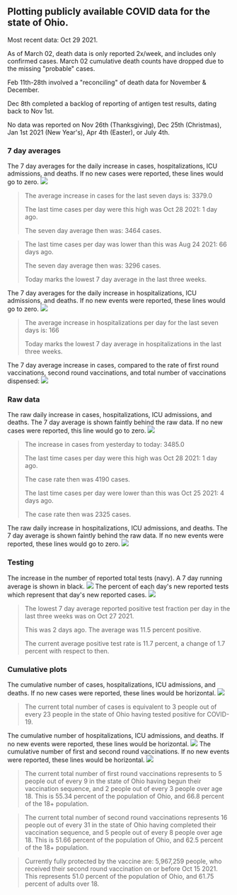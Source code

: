 ## Plotting publicly available COVID data for the state of Ohio. 

Most recent data: Oct 29 2021. 

As of March 02, death data is only reported 2x/week, and includes only confirmed cases. March 02 cumulative death counts have dropped due to the missing "probable" cases.

Feb 11th-28th involved a "reconciling" of death data for November & December.

Dec 8th completed a backlog of reporting of antigen test results, dating back to Nov 1st.

No data was reported on Nov 26th (Thanksgiving), Dec 25th (Christmas), Jan 1st 2021 (New Year's), Apr 4th (Easter), or July 4th.
### 7 day averages
The 7 day averages for the daily increase in cases, hospitalizations, ICU admissions, and deaths. If no new cases were reported, these lines would go to zero.
![](7dayaverage_cases.png)

>The average increase in cases for the last seven days is: 3379.0
>
>The last time cases per day were this high was Oct 28 2021: 1 day ago.
>
>The seven day average then was: 3464 cases.

>
>The last time cases per day was lower than this was Aug 24 2021: 66 days ago.
>
>The seven day average then was: 3296 cases.
>
>Today marks the lowest 7 day average in the last three weeks.

The 7 day averages for the daily increase in hospitalizations, ICU admissions, and deaths. If no new events were reported, these lines would go to zero.
![](7dayaverage_hospital.png)

>The average increase in hospitalizations per day for the last seven days is: 166
>
>Today marks the lowest 7 day average in hospitalizations in the last three weeks.

The 7 day average increase in cases, compared to the rate of first round vaccinations, second round vaccinations, and total number of vaccinations dispensed:
![](DailyVaccinationsCases.png)

### Raw data
The raw daily increase in cases, hospitalizations, ICU admissions, and deaths. The 7 day average is shown faintly behind the raw data. If no new cases were reported, this line would go to zero.
![](DailyCases.png)

>The increase in cases from yesterday to today: 3485.0 
>
>The last time cases per day were this high was Oct 28 2021: 1 day ago. 
>
>The case rate then was 4190 cases.
>
>The last time cases per day were lower than this was Oct 25 2021: 4 days ago. 
>
>The case rate then was 2325 cases.

The raw daily increase in hospitalizations, ICU admissions, and deaths. The 7 day average is shown faintly behind the raw data. If no new events were reported, these lines would go to zero.
![](DailyHospitalizations.png)

### Testing

The increase in the number of reported total tests (navy). A 7 day running average is shown in black.
![](DailyTests.png)
The percent of each day's new reported tests which represent that day's new reported cases.
![](percentpositive_tests.png)

>The lowest 7 day average reported positive test fraction per day in the last three weeks was on Oct 27 2021.
>
>This was 2 days ago. The average was 11.5 percent positive. 
>
>The current average positive test rate is 11.7 percent, a change of 1.7 percent with respect to then. 

### Cumulative plots
The cumulative number of cases, hospitalizations, ICU admissions, and deaths. If no new cases were reported, these lines would be horizontal.
![](Cases.png)

>The current total number of cases is equivalent to 3 people out of every 23 people in the state of Ohio having tested positive for COVID-19.

The cumulative number of hospitalizations, ICU admissions, and deaths. If no new events were reported, these lines would be horizontal.
![](Hospitalizations.png)
The cumulative number of first and second round vaccinations. If no new events were reported, these lines would be horizontal.
![](Vaccinations.png)

>The current total number of first round vaccinations represents to 5 people out of every 9 in the state of Ohio having begun their vaccination sequence, and 2 people out of every 3 people over age 18.
 >This is 55.34 percent of the population of Ohio, and 66.8 percent of the 18+ population.

>The current total number of second round vaccinations represents 16 people out of every 31 in the state of Ohio having completed their vaccination sequence, and 5 people out of every 8 people over age 18. 
>This is 51.66 percent of the population of Ohio, and 62.5 percent of the 18+ population.

>Currently fully protected by the vaccine are: 5,967,259 people, who received their second round vaccination on or before Oct 15 2021.
>This represents 51.0 percent of the population of Ohio, and 61.75 percent of adults over 18.

